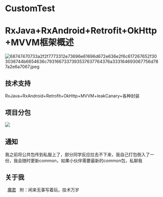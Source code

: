 # CustomTest
# RxJava+RxAndroid+Retrofit+OkHttp+MVVM框架概述
![68747470733a2f2f7773312e73696e61696d672e636e2f6c617267652f303036744b6654636c7931667337393537637764376a333164693067756d787a2e6a7067.jpeg](https://upload-images.jianshu.io/upload_images/3278692-8a53b00842979955.jpeg?imageMogr2/auto-orient/strip%7CimageView2/2/w/1240)

## 技术支持
   RxJava+RxAndroid+Retrofit+OkHttp+MVVM+leakCanary+各种封装
   
## 项目分包
![](https://upload-images.jianshu.io/upload_images/3278692-afc73a8f2ee3757c.jpg?imageMogr2/auto-orient/strip%7CimageView2/2/w/1240)
       
## 通知
   我之前将公共包传到私服上了，部分同学反应拉去不下来，我自己打包倒入了一份，我会随时更新common，如果小伙伴需要最新的common包，私聊我
  
## 关于我
   <a href="https://www.jianshu.com/p/0c4048869cda">魔君</a>
   附：闲来无事写着玩，技术万岁
